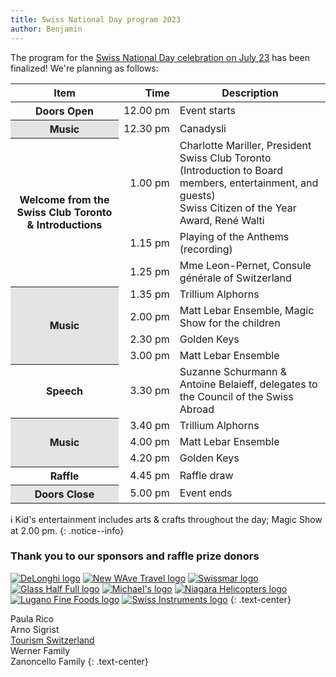 ```yaml
---
title: Swiss National Day program 2023
author: Benjamin
---
```

The program for the [Swiss National Day celebration on July 23](<{% link _events/2023-07-23-national-day.md %}>) has been
finalized! We're planning as follows:

<table>
  <thead>
    <tr>
      <th>Item</th>
      <th style="text-align: right">Time</th>
      <th>Description</th>
    </tr>
  </thead>
  <tbody>
    <tr>
      <th>Doors Open</th>
      <td style="text-align: right">12.00&nbsp;pm</td>
      <td>Event starts</td>
    </tr>
    <tr>
      <th style="background: #e2e4e5">Music</th>
      <td style="text-align: right">12.30&nbsp;pm</td>
      <td>Canadysli</td>
    </tr>
    <tr>
      <th rowspan="3">Welcome from the Swiss Club Toronto &amp; Introductions</th>
      <td style="text-align: right">1.00&nbsp;pm</td>
      <td>Charlotte Mariller, President Swiss Club Toronto (Introduction to
          Board members, entertainment, and guests)<br>Swiss Citizen of the Year
          Award, René Walti</td>
    </tr>
    <tr>
      <td style="text-align: right">1.15&nbsp;pm</td>
      <td>Playing of the Anthems (recording)</td>
    </tr>
    <tr>
      <td style="text-align: right">1.25&nbsp;pm</td>
      <td>Mme Leon-Pernet, Consule générale of Switzerland</td>
    </tr>
    <tr>
      <th rowspan="4" style="background: #e2e4e5">Music</th>
      <td style="text-align: right">1.35&nbsp;pm</td>
      <td>Trillium Alphorns</td>
    </tr>
    <tr>
      <td style="text-align: right">2.00&nbsp;pm</td>
      <td>Matt Lebar Ensemble, Magic Show for the children</td>
    </tr>
    <tr>
      <td style="text-align: right">2.30&nbsp;pm</td>
      <td>Golden Keys</td>
    </tr>
    <tr>
      <td style="text-align: right">3.00&nbsp;pm</td>
      <td>Matt Lebar Ensemble</td>
    </tr>
    <tr>
      <th>Speech</th>
      <td style="text-align: right">3.30&nbsp;pm</td>
      <td>Suzanne Schurmann &amp; Antoine Belaieff, delegates to the Council of
          the Swiss Abroad</td>
    </tr>
    <tr>
      <th rowspan="3" style="background: #e2e4e5">Music</th>
      <td style="text-align: right">3.40&nbsp;pm</td>
      <td>Trillium Alphorns</td>
    </tr>
    <tr>
      <td style="text-align: right">4.00&nbsp;pm</td>
      <td>Matt Lebar Ensemble</td>
    </tr>
    <tr>
      <td style="text-align: right">4.20&nbsp;pm</td>
      <td>Golden Keys</td>
    </tr>
    <tr>
      <th>Raffle</th>
      <td style="text-align: right">4.45&nbsp;pm</td>
      <td>Raffle draw</td>
    </tr>
    <tr>
      <th style="background: #e2e4e5">Doors Close</th>
      <td style="text-align: right">5.00&nbsp;pm</td>
      <td>Event ends</td>
    </tr>
  </tbody>
</table>

:information_source: Kid's entertainment includes arts & crafts throughout the
day; Magic Show at 2.00 pm.
{: .notice--info}

### Thank you to our sponsors and raffle prize donors

[![DeLonghi logo](<{% link assets/images/2023-07-16-snd-delonghi.webp %}>)](https://www.delonghi.com/en-ca)
[![New WAve Travel logo](<{% link assets/images/2023-07-16-snd-newwave.webp %}>)](https://www.newwavetravel.net/en)
[![Swissmar logo](<{% link assets/images/2023-07-16-snd-swissmar.webp %}>)](https://www.swissmar.com/)
[![Glass Half Full logo](<{% link assets/images/2023-07-16-snd-glass.webp %}>)](https://glasshalffull.ca/)
[![Michael's logo](<{% link assets/images/2023-07-16-snd-michaels.webp %}>)](https://www.michaelsbackdoor.com/)
[![Niagara Helicopters logo](<{% link assets/images/2023-07-16-snd-niagaraheli.webp %}>)](https://www.niagarahelicopters.com/)
[![Lugano Fine Foods logo](<{% link assets/images/2023-07-16-snd-lugano.webp %}>)](https://luganofinefoods.ca/)
[![Swiss Instruments logo](<{% link assets/images/2023-07-16-snd-swisso.webp %}>)](https://swissinstruments.com/)
{: .text-center}

Paula Rico\
Arno Sigrist\
[Tourism Switzerland](https://www.myswitzerland.com/en-ca/)\
Werner Family\
Zanoncello Family
{: .text-center}

